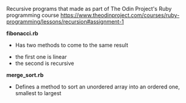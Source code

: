 Recursive programs that made as part of The Odin Project's Ruby programming course
https://www.theodinproject.com/courses/ruby-programming/lessons/recursion#assignment-1

**fibonacci.rb**
* Has two methods to come to the same result
- the first one is linear
- the second is recursive

**merge_sort.rb**
* Defines a method to sort an unordered array into an ordered one, smallest to largest